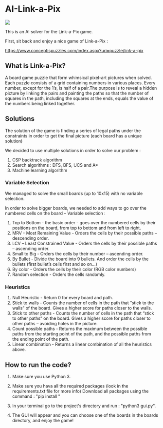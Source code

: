 # AI-Link-a-Pix

![](images/board_5.png&s=200)

This is an AI solver for the Link-a-Pix game. 

First, sit back and enjoy a nice game of Link-a-Pix :

https://www.conceptispuzzles.com/index.aspx?uri=puzzle/link-a-pix

## What is Link-a-Pix?

A board game puzzle that form whimsical pixel-art pictures when solved. Each puzzle consists of a grid containing numbers in various places.
Every number, except for the 1’s, is half of a pair.The purpose is to reveal a hidden picture by linking the pairs and painting the paths 
so that the number of squares in the path, including the squares at the ends, equals the value of the numbers being linked together. 


## Solutions 

The solution of the game is finding a series of legal paths under the constraints in order to get the final picture (each board has a unique solution)

We decided to use multiple solutions in order to solve our problem : 

1. CSP backtrack algorithm
2. Search algorithms : DFS, BFS, UCS and A*
3. Machine learning algorithm 

### Variable Selection
We managed to solve the small boards (up to 10x15) with no variable selection. 

In order to solve bigger boards, we needed to add ways to go over the numbered cells on the board – Variable selection : 

1. Top to Bottom - the basic order -  goes over the numbered cells by their positions on the board, from top to bottom and from left to right. 
2. MRV - Most Remaining Value - Orders the cells by their possible paths – descending order. 
3. LCV – Least Constrained Value - Orders the cells by their possible paths – ascending order.
4. Small to Big - Orders the cells by their number – ascending order. 
5. By Bullet - Divide the board into 9 bullets. And order the cells by the bullets (first bullet’s cells first and so on…) 
6. By color - Orders the cells by their color (RGB color numbers)
7. Random selection - Orders the cells randomly.

### Heuristics
1. Null Heuristic - Return 0 for every board and path. 
2. Stick to walls - Counts the number of cells in the path that “stick to the walls” of the board. Gives a higher score for paths closer to the walls.
3. Stick to other paths - Counts the number of cells in the path that “stick to other paths” on the board. Gives a higher score for paths closer to other paths – avoiding holes in the picture.
4. Count possible paths - Returns the maximum between the possible paths from the starting point of the path, and the possible paths from the ending point of the path. 
5. Linear combination - Returns a linear combination of all the heuristics above. 

## How to run the code?

1. Make sure you use Python 3. 
2. Make sure you hava all the required packages (look in the requirements.txt file for more info) 
            Download all packages using the command : "pip install <package>"
            
3. In your terminal go to the project's directory and run : "python3 gui.py". 
4. The GUI will appear and you can choose one of the boards in the boards directory, and enjoy the game! 








